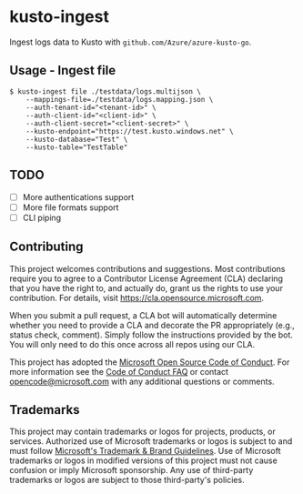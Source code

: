 # kusto-ingest

Ingest logs data to Kusto with `github.com/Azure/azure-kusto-go`.

## Usage - Ingest file

```
$ kusto-ingest file ./testdata/logs.multijson \
    --mappings-file=./testdata/logs.mapping.json \
    --auth-tenant-id="<tenant-id>" \
    --auth-client-id="<client-id>" \
    --auth-client-secret="<client-secret>" \
    --kusto-endpoint="https://test.kusto.windows.net" \
    --kusto-database="Test" \
    --kusto-table="TestTable"
```

## TODO

- [ ] More authentications support
- [ ] More file formats support
- [ ] CLI piping

## Contributing

This project welcomes contributions and suggestions.  Most contributions require you to agree to a
Contributor License Agreement (CLA) declaring that you have the right to, and actually do, grant us
the rights to use your contribution. For details, visit https://cla.opensource.microsoft.com.

When you submit a pull request, a CLA bot will automatically determine whether you need to provide
a CLA and decorate the PR appropriately (e.g., status check, comment). Simply follow the instructions
provided by the bot. You will only need to do this once across all repos using our CLA.

This project has adopted the [Microsoft Open Source Code of Conduct](https://opensource.microsoft.com/codeofconduct/).
For more information see the [Code of Conduct FAQ](https://opensource.microsoft.com/codeofconduct/faq/) or
contact [opencode@microsoft.com](mailto:opencode@microsoft.com) with any additional questions or comments.

## Trademarks

This project may contain trademarks or logos for projects, products, or services. Authorized use of Microsoft 
trademarks or logos is subject to and must follow 
[Microsoft's Trademark & Brand Guidelines](https://www.microsoft.com/en-us/legal/intellectualproperty/trademarks/usage/general).
Use of Microsoft trademarks or logos in modified versions of this project must not cause confusion or imply Microsoft sponsorship.
Any use of third-party trademarks or logos are subject to those third-party's policies.
